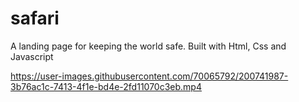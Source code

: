 # safari
A landing page for keeping the world safe. Built with Html, Css and Javascript




https://user-images.githubusercontent.com/70065792/200741987-3b76ac1c-7413-4f1e-bd4e-2fd11070c3eb.mp4

